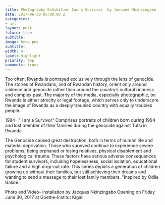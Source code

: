 ```yaml
---
title: Photography Exhibition Iam a Survivor  by Jacques Nkinzingabo
date: 2017-06-30 00:00:00 Z
categories:
- art
layout: post
future: true
subtitle:
image: bruv.png
subtitle:
width: 4
label: highlight
priority: top
comments: true;
---
```


Too often, Rwanda is portrayed exclusively through the lens of genocide. The stories of Rwandans, and of Rwandan history, orient only around violence and genocide rather than around the country’s cultural richness and complex past. The majority of the media, especially photographic, on Rwanda is either atrocity or legal footage, which serves only to underscore the image of Rwanda as a deeply troubled country with equally troubled people.

1994- " I am a Survivor" Comprises portraits of children born during 1994 and lost member of their families during the genocide against Tutsi in Rwanda.

The Genocide caused great destruction, both in terms of human life and material deprivation. Those who survived continue to experience severe problems, being orphaned or losing relatives, physical disablement and psychological trauma. These factors have serious adverse consequences for student survivors, including hopelessness, social isolation, educational failure and a high drop-out rate.
This series depicts a generation of children growing up without their families, but still achieving their dreams and wanting to send a message to their lost family members.
"Inspired by Odile Gakire

Photo and Video- Installation by Jacques Nkinzingabo
Opening on Friday June 30, 2017 at Goethe-Institut Kigali
